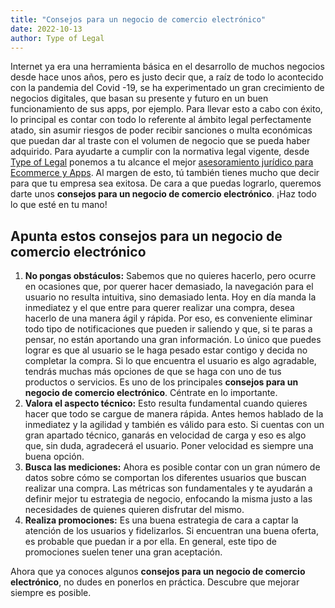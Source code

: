 ```yaml
---
title: "Consejos para un negocio de comercio electrónico"
date: 2022-10-13
author: Type of Legal
---
```


Internet ya era una herramienta básica en el desarrollo de muchos negocios desde hace unos años, pero es justo decir que, a raíz de todo lo acontecido con la pandemia del Covid -19, se ha experimentado un gran crecimiento de negocios digitales, que basan su presente y futuro en un buen funcionamiento de sus apps, por ejemplo. Para llevar esto a cabo con éxito, lo principal es contar con todo lo referente al ámbito legal perfectamente atado, sin asumir riesgos de poder recibir sanciones o multa económicas que puedan dar al traste con el volumen de negocio que se pueda haber adquirido. Para ayudarte a cumplir con la normativa legal vigente, desde [Type of Legal](https://typeoflegal.com/) ponemos a tu alcance el mejor [asesoramiento jurídico para Ecommerce y Apps](https://typeoflegal.com/ecommerce-y-apps/). Al margen de esto, tú también tienes mucho que decir para que tu empresa sea exitosa. De cara a que puedas lograrlo, queremos darte unos **consejos para un negocio de comercio electrónico**. ¡Haz todo lo que esté en tu mano!

**Apunta estos consejos para un negocio de comercio electrónico**
-----------------------------------------------------------------

1.  **No pongas obstáculos:** Sabemos que no quieres hacerlo, pero ocurre en ocasiones que, por querer hacer demasiado, la navegación para el usuario no resulta intuitiva, sino demasiado lenta. Hoy en día manda la inmediatez y el que entre para querer realizar una compra, desea hacerlo de una manera ágil y rápida. Por eso, es conveniente eliminar todo tipo de notificaciones que pueden ir saliendo y que, si te paras a pensar, no están aportando una gran información. Lo único que puedes lograr es que al usuario se le haga pesado estar contigo y decida no completar la compra. Si lo que encuentra el usuario es algo agradable, tendrás muchas más opciones de que se haga con uno de tus productos o servicios. Es uno de los principales **consejos para un negocio de comercio electrónico**. Céntrate en lo importante.  
2.  **Valora el aspecto técnico:** Esto resulta fundamental cuando quieres hacer que todo se cargue de manera rápida. Antes hemos hablado de la inmediatez y la agilidad y también es válido para esto. Si cuentas con un gran apartado técnico, ganarás en velocidad de carga y eso es algo que, sin duda, agradecerá el usuario. Poner velocidad es siempre una buena opción. 
3.  **Busca las mediciones:** Ahora es posible contar con un gran número de datos sobre cómo se comportan los diferentes usuarios que buscan realizar una compra. Las métricas son fundamentales y te ayudarán a definir mejor tu estrategia de negocio, enfocando la misma justo a las necesidades de quienes quieren disfrutar del mismo. 
4.  **Realiza promociones:** Es una buena estrategia de cara a captar la atención de los usuarios y fidelizarlos. Si encuentran una buena oferta, es probable que puedan ir a por ella. En general, este tipo de promociones suelen tener una gran aceptación. 

Ahora que ya conoces algunos **consejos para un negocio de comercio electrónico**, no dudes en ponerlos en práctica. Descubre que mejorar siempre es posible.
